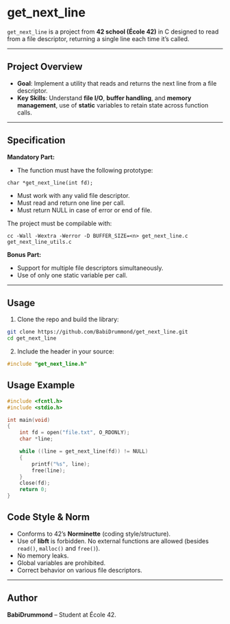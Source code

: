 # get_next_line

`get_next_line` is a project from **42 school (École 42)** in C designed to read from a file descriptor, returning a single line each time it’s called.

---

## Project Overview

- **Goal**: Implement a utility that reads and returns the next line from a file descriptor.  
- **Key Skills**: Understand **file I/O**, **buffer handling**, and **memory management**, use of **static** variables to retain state across function calls.

---

## Specification

**Mandatory Part:**
- The function must have the following prototype:
```
char *get_next_line(int fd);
```
- Must work with any valid file descriptor.
- Must read and return one line per call.
- Must return NULL in case of error or end of file.

The project must be compilable with:
```
cc -Wall -Wextra -Werror -D BUFFER_SIZE=<n> get_next_line.c get_next_line_utils.c
```

**Bonus Part:**
- Support for multiple file descriptors simultaneously.
- Use of only one static variable per call.

---

## Usage

1. Clone the repo and build the library:

```bash
git clone https://github.com/BabiDrummond/get_next_line.git
cd get_next_line
```

2. Include the header in your source:

```c
#include "get_next_line.h"
```

## Usage Example

```c
#include <fcntl.h>
#include <stdio.h>

int main(void)
{
    int fd = open("file.txt", O_RDONLY);
    char *line;

    while ((line = get_next_line(fd)) != NULL)
    {
        printf("%s", line);
        free(line);
    }
    close(fd);
    return 0;
}
```


## Code Style & Norm

- Conforms to 42’s **Norminette** (coding style/structure).
- Use of **libft** is forbidden. No external functions are allowed (besides `read()`, `malloc()` and `free()`).
- No memory leaks. 
- Global variables are prohibited.
- Correct behavior on various file descriptors.

---

## Author

**BabiDrummond** – Student at École 42.